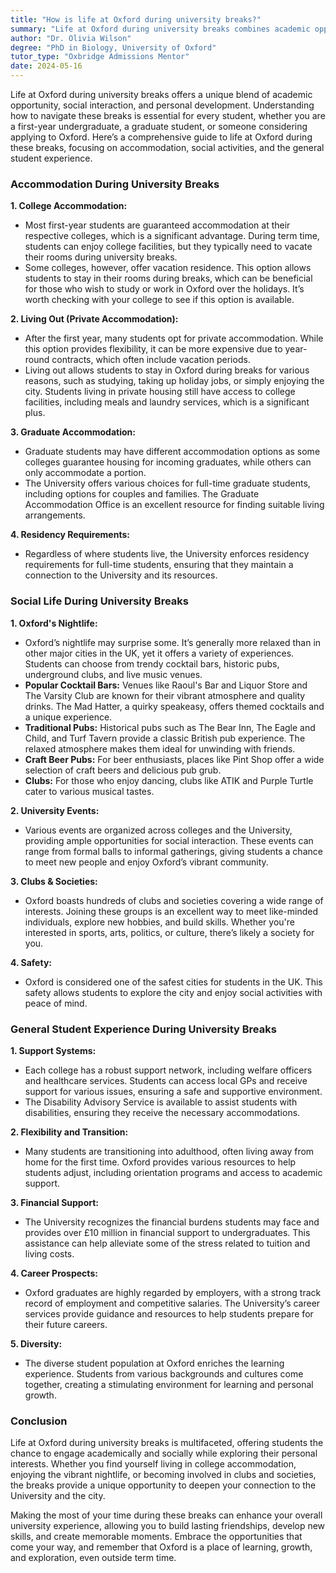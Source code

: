 ```yaml
---
title: "How is life at Oxford during university breaks?"
summary: "Life at Oxford during university breaks combines academic opportunities, social activities, and personal growth, making it a vibrant experience for students."
author: "Dr. Olivia Wilson"
degree: "PhD in Biology, University of Oxford"
tutor_type: "Oxbridge Admissions Mentor"
date: 2024-05-16
---
```


Life at Oxford during university breaks offers a unique blend of academic opportunity, social interaction, and personal development. Understanding how to navigate these breaks is essential for every student, whether you are a first-year undergraduate, a graduate student, or someone considering applying to Oxford. Here’s a comprehensive guide to life at Oxford during these breaks, focusing on accommodation, social activities, and the general student experience.

### Accommodation During University Breaks

**1. College Accommodation:**
   - Most first-year students are guaranteed accommodation at their respective colleges, which is a significant advantage. During term time, students can enjoy college facilities, but they typically need to vacate their rooms during university breaks.
   - Some colleges, however, offer vacation residence. This option allows students to stay in their rooms during breaks, which can be beneficial for those who wish to study or work in Oxford over the holidays. It’s worth checking with your college to see if this option is available.

**2. Living Out (Private Accommodation):**
   - After the first year, many students opt for private accommodation. While this option provides flexibility, it can be more expensive due to year-round contracts, which often include vacation periods.
   - Living out allows students to stay in Oxford during breaks for various reasons, such as studying, taking up holiday jobs, or simply enjoying the city. Students living in private housing still have access to college facilities, including meals and laundry services, which is a significant plus.

**3. Graduate Accommodation:**
   - Graduate students may have different accommodation options as some colleges guarantee housing for incoming graduates, while others can only accommodate a portion. 
   - The University offers various choices for full-time graduate students, including options for couples and families. The Graduate Accommodation Office is an excellent resource for finding suitable living arrangements.

**4. Residency Requirements:**
   - Regardless of where students live, the University enforces residency requirements for full-time students, ensuring that they maintain a connection to the University and its resources.

### Social Life During University Breaks

**1. Oxford's Nightlife:**
   - Oxford’s nightlife may surprise some. It’s generally more relaxed than in other major cities in the UK, yet it offers a variety of experiences. Students can choose from trendy cocktail bars, historic pubs, underground clubs, and live music venues.
   - **Popular Cocktail Bars:** Venues like Raoul's Bar and Liquor Store and The Varsity Club are known for their vibrant atmosphere and quality drinks. The Mad Hatter, a quirky speakeasy, offers themed cocktails and a unique experience.
   - **Traditional Pubs:** Historical pubs such as The Bear Inn, The Eagle and Child, and Turf Tavern provide a classic British pub experience. The relaxed atmosphere makes them ideal for unwinding with friends.
   - **Craft Beer Pubs:** For beer enthusiasts, places like Pint Shop offer a wide selection of craft beers and delicious pub grub.
   - **Clubs:** For those who enjoy dancing, clubs like ATIK and Purple Turtle cater to various musical tastes.

**2. University Events:**
   - Various events are organized across colleges and the University, providing ample opportunities for social interaction. These events can range from formal balls to informal gatherings, giving students a chance to meet new people and enjoy Oxford’s vibrant community.

**3. Clubs & Societies:**
   - Oxford boasts hundreds of clubs and societies covering a wide range of interests. Joining these groups is an excellent way to meet like-minded individuals, explore new hobbies, and build skills. Whether you're interested in sports, arts, politics, or culture, there’s likely a society for you.

**4. Safety:**
   - Oxford is considered one of the safest cities for students in the UK. This safety allows students to explore the city and enjoy social activities with peace of mind.

### General Student Experience During University Breaks

**1. Support Systems:**
   - Each college has a robust support network, including welfare officers and healthcare services. Students can access local GPs and receive support for various issues, ensuring a safe and supportive environment.
   - The Disability Advisory Service is available to assist students with disabilities, ensuring they receive the necessary accommodations.

**2. Flexibility and Transition:**
   - Many students are transitioning into adulthood, often living away from home for the first time. Oxford provides various resources to help students adjust, including orientation programs and access to academic support.

**3. Financial Support:**
   - The University recognizes the financial burdens students may face and provides over £10 million in financial support to undergraduates. This assistance can help alleviate some of the stress related to tuition and living costs.

**4. Career Prospects:**
   - Oxford graduates are highly regarded by employers, with a strong track record of employment and competitive salaries. The University’s career services provide guidance and resources to help students prepare for their future careers.

**5. Diversity:**
   - The diverse student population at Oxford enriches the learning experience. Students from various backgrounds and cultures come together, creating a stimulating environment for learning and personal growth.

### Conclusion

Life at Oxford during university breaks is multifaceted, offering students the chance to engage academically and socially while exploring their personal interests. Whether you find yourself living in college accommodation, enjoying the vibrant nightlife, or becoming involved in clubs and societies, the breaks provide a unique opportunity to deepen your connection to the University and the city. 

Making the most of your time during these breaks can enhance your overall university experience, allowing you to build lasting friendships, develop new skills, and create memorable moments. Embrace the opportunities that come your way, and remember that Oxford is a place of learning, growth, and exploration, even outside term time.
    